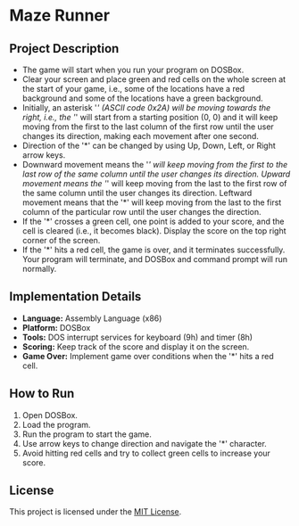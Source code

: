 # Maze Runner

## Project Description

- The game will start when you run your program on DOSBox.
- Clear your screen and place green and red cells on the whole screen at the start of your game, i.e., some of the locations have a red background and some of the locations have a green background.
- Initially, an asterisk '*' (ASCII code 0x2A) will be moving towards the right, i.e., the '*' will start from a starting position (0, 0) and it will keep moving from the first to the last column of the first row until the user changes its direction, making each movement after one second.
- Direction of the '*' can be changed by using Up, Down, Left, or Right arrow keys.
- Downward movement means the '*' will keep moving from the first to the last row of the same column until the user changes its direction. Upward movement means the '*' will keep moving from the last to the first row of the same column until the user changes its direction. Leftward movement means that the '*' will keep moving from the last to the first column of the particular row until the user changes the direction.
- If the '*' crosses a green cell, one point is added to your score, and the cell is cleared (i.e., it becomes black). Display the score on the top right corner of the screen.
- If the '*' hits a red cell, the game is over, and it terminates successfully. Your program will terminate, and DOSBox and command prompt will run normally.

## Implementation Details

- **Language:** Assembly Language (x86)
- **Platform:** DOSBox
- **Tools:** DOS interrupt services for keyboard (9h) and timer (8h)
- **Scoring:** Keep track of the score and display it on the screen.
- **Game Over:** Implement game over conditions when the '*' hits a red cell.

## How to Run

1. Open DOSBox.
2. Load the program.
3. Run the program to start the game.
4. Use arrow keys to change direction and navigate the '*' character.
5. Avoid hitting red cells and try to collect green cells to increase your score.

## License

This project is licensed under the [MIT License](LICENSE).
